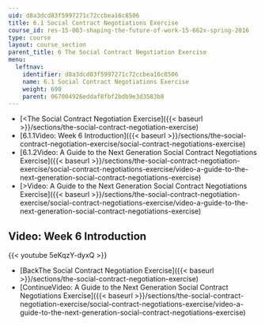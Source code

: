 ```yaml
---
uid: d8a3dcd83f5997271c72ccbea16c8506
title: 6.1 Social Contract Negotiations Exercise
course_id: res-15-003-shaping-the-future-of-work-15-662x-spring-2016
type: course
layout: course_section
parent_title: 6 The Social Contract Negotiation Exercise
menu:
  leftnav:
    identifier: d8a3dcd83f5997271c72ccbea16c8506
    name: 6.1 Social Contract Negotiations Exercise
    weight: 690
    parent: 067004926eddaf8fbf2bdb9e3d3583b8
---
```


*   [<The Social Contract Negotiation Exercise]({{< baseurl >}}/sections/the-social-contract-negotiation-exercise)
*   [6.1.1Video: Week 6 Introduction]({{< baseurl >}}/sections/the-social-contract-negotiation-exercise/social-contract-negotiations-exercise)
*   [6.1.2Video: A Guide to the Next Generation Social Contract Negotiations Exercise]({{< baseurl >}}/sections/the-social-contract-negotiation-exercise/social-contract-negotiations-exercise/video-a-guide-to-the-next-generation-social-contract-negotiations-exercise)
*   [\>Video: A Guide to the Next Generation Social Contract Negotiations Exercise]({{< baseurl >}}/sections/the-social-contract-negotiation-exercise/social-contract-negotiations-exercise/video-a-guide-to-the-next-generation-social-contract-negotiations-exercise)

Video: Week 6 Introduction
--------------------------

{{< youtube 5eKqzY-dyxQ >}}

*   [BackThe Social Contract Negotiation Exercise]({{< baseurl >}}/sections/the-social-contract-negotiation-exercise)
*   [ContinueVideo: A Guide to the Next Generation Social Contract Negotiations Exercise]({{< baseurl >}}/sections/the-social-contract-negotiation-exercise/social-contract-negotiations-exercise/video-a-guide-to-the-next-generation-social-contract-negotiations-exercise)